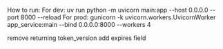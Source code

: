 How to run:
For dev:
uv run python -m uvicorn main:app --host 0.0.0.0 --port 8000 --reload
For prod:
gunicorn -k uvicorn.workers.UvicornWorker app_service:main --bind 0.0.0.0:8000 --workers 4

remove returning token_version 
add expires field